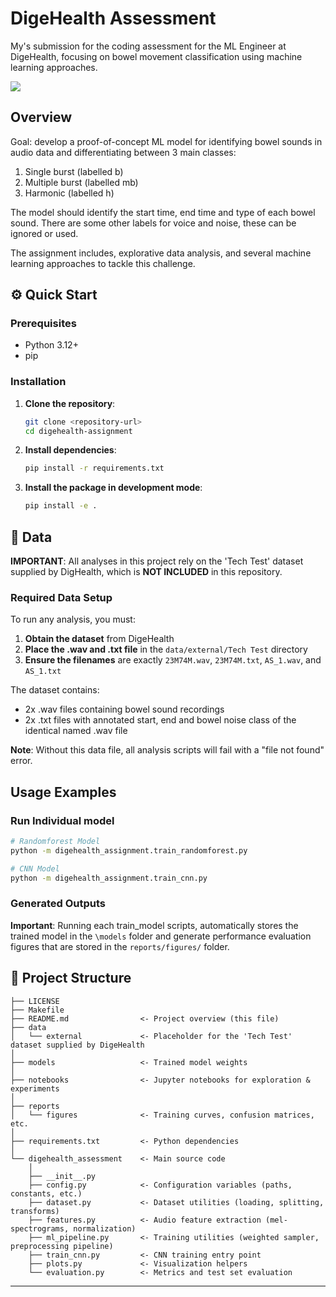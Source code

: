 # DigeHealth Assessment

My's submission for the coding assessment for the ML Engineer at DigeHealth, focusing on bowel movement classification using machine learning approaches.

<a target="_blank" href="https://cookiecutter-data-science.drivendata.org/">
    <img src="https://img.shields.io/badge/CCDS-Project%20template-328F97?logo=cookiecutter" />
</a>

## Overview

Goal: develop a proof-of-concept ML model for identifying bowel sounds in audio data and differentiating between 3 main classes:

1.  Single burst (labelled b)
2.  Multiple burst (labelled mb)
3.  Harmonic (labelled h)

The model should identify the start time, end time and type of each bowel sound. There are some other labels for voice and noise, these can be ignored or used.

The assignment includes, explorative data analysis, and several machine learning approaches to tackle this challenge.

## ⚙️ Quick Start

### Prerequisites

- Python 3.12+
- pip

### Installation

1. **Clone the repository**:
   ```bash
   git clone <repository-url>
   cd digehealth-assignment
   ```

2. **Install dependencies**:
   ```bash
   pip install -r requirements.txt
   ```

3. **Install the package in development mode**:
   ```bash
   pip install -e .
   ```

## 💾 Data

**IMPORTANT**: All analyses in this project rely on the 'Tech Test' dataset supplied by DigHealth, which is **NOT INCLUDED** in this repository.

### Required Data Setup

To run any analysis, you must:

1. **Obtain the dataset** from DigeHealth
2. **Place the .wav and .txt file** in the `data/external/Tech Test` directory
3. **Ensure the filenames** are exactly `23M74M.wav`, `23M74M.txt`, `AS_1.wav`, and `AS_1.txt`

The dataset contains:
- 2x .wav files containing bowel sound recordings
- 2x .txt files with annotated start, end and bowel noise class of the identical named .wav file

**Note**: Without this data file, all analysis scripts will fail with a "file not found" error.

## Usage Examples

### Run Individual model

```bash
# Randomforest Model
python -m digehealth_assignment.train_randomforest.py

# CNN Model
python -m digehealth_assignment.train_cnn.py
```

### Generated Outputs

**Important**: Running each train_model scripts, automatically stores the trained model in the `\models` folder and generate performance evaluation figures that are stored in the `reports/figures/` folder. 

## 📁 Project Structure

```
├── LICENSE
├── Makefile
├── README.md                <- Project overview (this file)
├── data
│   └── external             <- Placeholder for the 'Tech Test' dataset supplied by DigeHealth
│
├── models                   <- Trained model weights
│
├── notebooks                <- Jupyter notebooks for exploration & experiments
│
├── reports
│   └── figures              <- Training curves, confusion matrices, etc.
│
├── requirements.txt         <- Python dependencies
│
└── digehealth_assessment    <- Main source code
    │
    ├── __init__.py
    ├── config.py            <- Configuration variables (paths, constants, etc.)
    ├── dataset.py           <- Dataset utilities (loading, splitting, transforms)
    ├── features.py          <- Audio feature extraction (mel-spectrograms, normalization)
    ├── ml_pipeline.py       <- Training utilities (weighted sampler, preprocessing pipeline)
    ├── train_cnn.py         <- CNN training entry point
    ├── plots.py             <- Visualization helpers
    └── evaluation.py        <- Metrics and test set evaluation
```


--------

